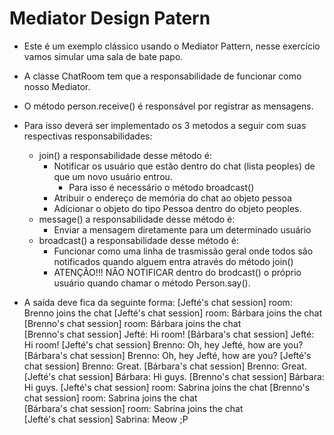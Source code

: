 # Mediator Design Patern

- Este é um exemplo clássico usando o Mediator Pattern, nesse exercício vamos simular uma sala de bate papo.
- A classe ChatRoom tem que a responsabilidade de funcionar como nosso Mediator.
- O método person.receive() é responsável por registrar as mensagens.
- Para isso deverá ser implementado os 3 metodos a seguir com suas respectivas responsabilidades:
  - join() a responsabilidade desse método é:
    - Notificar os usuário que estão dentro do chat (lista peoples) de que um novo usuário entrou.
      - Para isso é necessário o método broadcast()
    - Atribuir o endereço de memória do chat ao objeto pessoa
    - Adicionar o objeto do tipo Pessoa dentro do objeto peoples.
  - message() a responsabilidade desse método é:
    - Enviar a mensagem diretamente para um determinado usuário
  - broadcast() a responsabilidade desse método é:
    - Funcionar como uma linha de trasmissão geral onde todos são notificados quando alguem entra através do método join()
    - ATENÇÃO!!! NÃO NOTIFICAR dentro do brodcast() o próprio usuário quando chamar o método Person.say().

- A saída deve fica da seguinte forma:
  [Jefté's chat session] room: Brenno joins the chat
  [Jefté's chat session] room: Bárbara joins the chat
  [Brenno's chat session] room: Bárbara joins the chat  
  [Brenno's chat session] Jefté: Hi room!
  [Bárbara's chat session] Jefté: Hi room!
  [Jefté's chat session] Brenno: Oh, hey Jefté, how are you?  
  [Bárbara's chat session] Brenno: Oh, hey Jefté, how are you?
  [Jefté's chat session] Brenno: Great.
  [Bárbara's chat session] Brenno: Great.
  [Jefté's chat session] Bárbara: Hi guys.
  [Brenno's chat session] Bárbara: Hi guys.
  [Jefté's chat session] room: Sabrina joins the chat
  [Brenno's chat session] room: Sabrina joins the chat  
  [Bárbara's chat session] room: Sabrina joins the chat  
  [Jefté's chat session] Sabrina: Meow ;P
